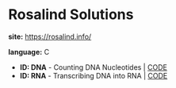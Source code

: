 # Rosalind Solutions
**site:** <https://rosalind.info/>

**language:** C

* **ID: DNA** - Counting DNA Nucleotides | [CODE](https://github.com/mymuseisyou/rosalind_solutions/blob/main/code/250406_rosalind_dna.c)
* **ID: RNA** - Transcribing DNA into RNA | [CODE](https://github.com/mymuseisyou/rosalind_solutions/blob/main/code/250406_rosalind_rna.c)
